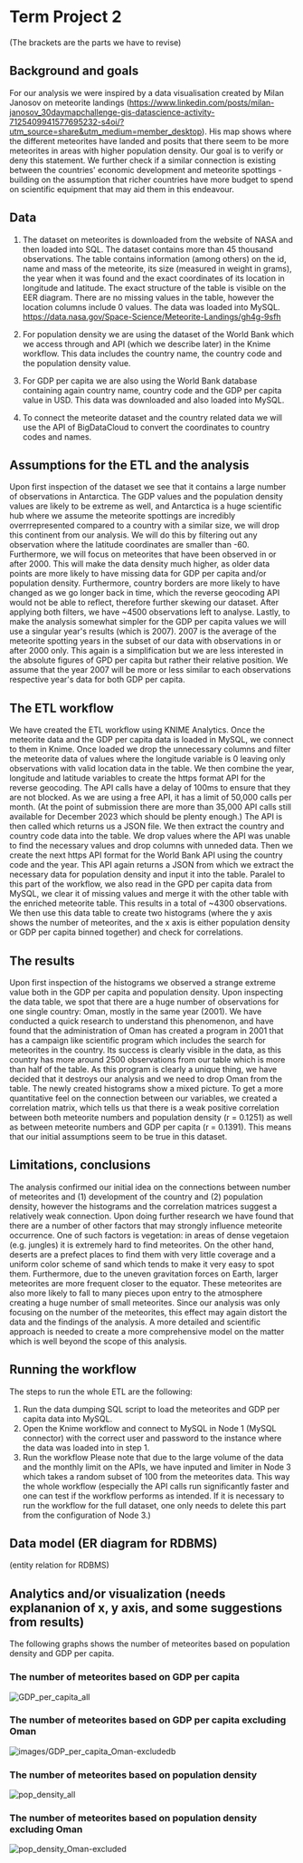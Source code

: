 # Term Project 2　

(The brackets are the parts we have to revise)

## Background and goals

For our analysis we were inspired by a data visualisation created by Milan Janosov on meteorite landings (https://www.linkedin.com/posts/milan-janosov_30daymapchallenge-gis-datascience-activity-7125409941577695232-s4oi/?utm_source=share&utm_medium=member_desktop). His map shows where the different meteorites have landed and posits that there seem to be more meteorites in areas with higher population density. Our goal is to verify or deny this statement. We further check if a similar connection is existing between the countries' economic development and meteorite spottings - building on the assumption that richer countries have more budget to spend on scientific equipment that may aid them in this endeavour. 

## Data

1. The dataset on meteorites is downloaded from the website of NASA and then loaded into SQL. The dataset contains more than 45 thousand observations. The table contains information (among others) on the id, name and mass of the meteorite, its size (measured in weight in grams), the year when it was found and the exact coordinates of its location in longitude and latitude. The exact structure of the table is visible on the EER diagram. There are no missing values in the table, however the location columns include 0 values. The data was loaded into MySQL.
 https://data.nasa.gov/Space-Science/Meteorite-Landings/gh4g-9sfh

2. For population density we are using the dataset of the World Bank which we access through and API (which we describe later) in the Knime workflow. This data includes the country name, the country code and the population density value.
3. For GDP per capita we are also using the World Bank database containing again country name, country code and the GDP per capita value in USD. This data was downloaded and also loaded into MySQL.
4. To connect the meteorite dataset and the country related data we will use the API of BigDataCloud to convert the coordinates to country codes and names. 

## Assumptions for the ETL and the analysis
Upon first inspection of the dataset we see that it contains a large number of observations in Antarctica. The GDP values and the population density values are likely to be extreme as well, and Antarctica is a huge scientific hub where we assume the meteorite spottings are incredibly overrrepresented compared to a country with a similar size, we will drop this continent from our analysis. We will do this by filtering out any observation where the latitude coordinates are smaller than -60.
Furthermore, we will focus on meteorites that have been observed in or after 2000. This will make the data density much higher, as older data points are more likely to have missing data for GDP per capita and/or population density. Furthermore, country borders are more likely to have changed as we go longer back in time, which the reverse geocoding API would not be able to reflect, therefore further skewing our dataset. After applying both filters, we have ~4500 observations left to analyse.
Lastly, to make the analysis somewhat simpler for the GDP per capita values we will use a singular year's results (which is 2007). 2007 is the average of the meteorite spotting years in the subset of our data with observations in or after 2000 only. This again is a simplification but we are less interested in the absolute figures of GPD per capita but rather their relative position. We assume that the year 2007 will be more or less similar to each observations respective year's data for both GDP per capita.


## The ETL workflow

We have created the ETL workflow using KNIME Analytics. Once the meteorite data and the GDP per capita data is loaded in MySQL, we connect to them in Knime. Once loaded we drop the unnecessary columns and filter the meteorite data of values where the longitude variable is 0 leaving only observations with valid location data in the table. We then combine the year, longitude and latitude variables to create the https format API for the reverse geocoding. The API calls have a delay of 100ms to ensure that they are not blocked. As we are using a free API, it has a limit of 50,000 calls per month. (At the point of submission there are more than 35,000 API calls still available for December 2023 which should be plenty enough.) The API is then called which returns us a JSON file. We then extract the country and country code data into the table. We drop values where the API was unable to find the necessary values and drop columns with unneded data. Then we create the next https API format for the World Bank API using the country code and the year. This API again returns a JSON from which we extract the necessary data for population density and input it into the table.
Paralel to this part of the workflow, we also read in the GPD per capita data from MySQL, we clear it of missing values and merge it with the other table with the enriched meteorite table. This results in a total of ~4300 observations. We then use this data table to create two histograms (where the y axis shows the number of meteorites, and the x axis is either population density or GDP per capita binned together) and check for correlations. 

## The results
Upon first inspection of the histograms we observed a strange extreme value both in the GDP per capita and population density. Upon inspecting the data table, we spot that there are a huge number of observations for one single country: Oman, mostly in the same year (2001). We have conducted a quick research to understand this phenomenon, and have found that the administration of Oman has created a program in 2001 that has a campaign like scientific program which includes the search for meteorites in the country. Its success is clearly visible in the data, as this country has more around 2500 observations from our table which is more than half of the table. As this program is clearly a unique thing, we have decided that it destroys our analysis and we need to drop Oman from the table. The newly created histograms show a mixed picture. To get a more quantitative feel on the connection between our variables, we created a correlation matrix, which tells us that there is a weak positive correlation between both meteorite numbers and population density (r = 0.1251) as well as between meteorite numbers and GDP per capita (r = 0.1391). This means that our initial assumptions seem to be true in this dataset.


## Limitations, conclusions
The analysis confirmed our initial idea on the connections between number of meteorites and (1) development of the country and (2) population density, however the histograms and the correlation matrices suggest a relatively weak connection. Upon doing further research we have found that there are a number of other factors that may strongly influence meteorite occurrence. One of such factors is vegetation: in areas of dense vegetaion (e.g. jungles) it is extremely hard to find meteorites. On the other hand, deserts are a prefect places to find them with very little coverage and a uniform color scheme of sand which tends to make it very easy to spot them. Furthermore, due to the uneven gravitation forces on Earth, larger meteorites are more frequent closer to the equator. These meteorites are also more likely to fall to many pieces upon entry to the atmosphere creating a huge number of small meteorites. Since our analysis was only focusing on the number of the meteorites, this effect may again distort the data and the findings of the analysis. A more detailed and scientific approach is needed to create a more comprehensive model on the matter which is well beyond the scope of this analysis.

## Running the workflow
The steps to run the whole ETL are the following:
1. Run the data dumping SQL script to load the meteorites and GDP per capita data into MySQL.
2. Open the Knime workflow and connect to MySQL in Node 1 (MySQL connector) with the correct user and password to the instance where the data was loaded into in step 1.
3. Run the workflow
   Please note that due to the large volume of the data and the monthly limit on the APIs, we have inputed and limiter in Node 3 which takes a random subset of 100 from the meteorites data. This way the whole workflow (especially the API calls run significantly faster and one can test if the workflow performs as intended. If it is necessary to run the workflow for the full dataset, one only needs to delete this part from the configuration of Node 3.)


## Data model (ER diagram for RDBMS)
(entity relation for RDBMS)

## Analytics and/or visualization (needs explananion of x, y axis, and some suggestions from results)

The following graphs shows the number of meteorites based on population density and GDP per capita. 

### The number of meteorites based on GDP per capita

![GDP_per_capita_all](images/GDP_per_capita_all.png)

### The number of meteorites based on GDP per capita excluding Oman

![images/GDP_per_capita_Oman-excludedb](images/GDP_per_capita_Oman-excluded.png)

### The number of meteorites based on population density

![pop_density_all](images/pop_density_all.png)

### The number of meteorites based on population density excluding Oman

![pop_density_Oman-excluded](images/pop_density_Oman-excluded.png)
